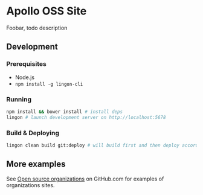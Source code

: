 # Apollo OSS Site

Foobar, todo description

## Development

### Prerequisites

* Node.js
* `npm install -g lingon-cli`

### Running

```sh
npm install && bower install # install deps
lingon # launch development server on http://localhost:5678
```

### Build & Deploying

```sh
lingon clean build git:deploy # will build first and then deploy according to configuration in '/lingon.js'
```

## More examples

See [Open source organizations](https://github.com/showcases/open-source-organizations) on GitHub.com for examples of organizations sites.
